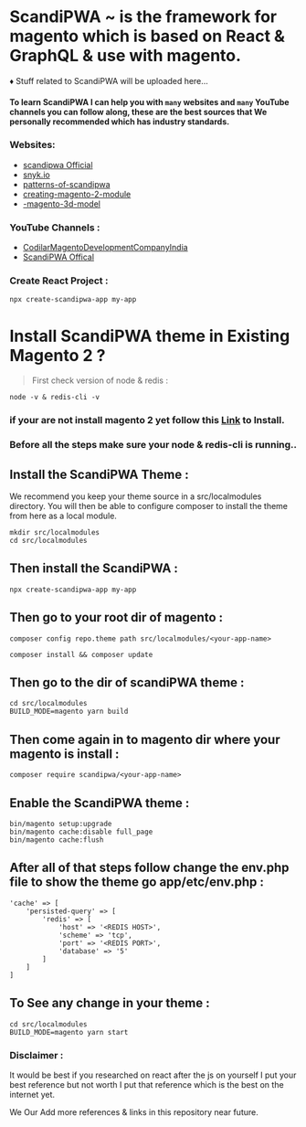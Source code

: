 # ScandiPWA ~ is the framework for magento which is based on React & GraphQL & use with magento.

♦ Stuff related to ScandiPWA will be uploaded here...

#### To learn ScandiPWA I can help you with `many` websites and `many` YouTube channels you can follow along, these are the best sources that We personally recommended which has industry standards.

### Websites:

- [scandipwa Official](https://scandipwa.com/)
- [snyk.io](https://snyk.io/test/npm/@scandipwa/magento-scripts/1.0.0)
- [patterns-of-scandipwa](https://docs.scandipwa.com/tutorials/video-tutorials/patterns-of-scandipwa)
- [creating-magento-2-module](https://docs.scandipwa.com/tutorials/scandipwa-social-share/step-1-and-2-creating-magento-2-module)
- [-magento-3d-model](https://docs.scandipwa.com/tutorials/product-3d-model-extension/part-1-magento-3d-model-uploads)

### YouTube Channels :

- [CodilarMagentoDevelopmentCompanyIndia](https://www.youtube.com/watch?v=vX0eWIP_TLc&ab_channel=Codilar%7CMagentoDevelopmentCompanyIndia)
- [ScandiPWA Offical](https://www.youtube.com/c/ScandiPWA)

### Create React Project :

```
npx create-scandipwa-app my-app
```

# Install ScandiPWA theme in Existing Magento 2 ?

> First check version of node & redis :

```
node -v & redis-cli -v
```

### if your are not install magento 2 yet follow this [Link](https://github.com/SaadiDK-003/developers-library/blob/master/magento.md) to Install.

### Before all the steps make sure your node & redis-cli is running..

## Install the ScandiPWA Theme :

We recommend you keep your theme source in a src/localmodules directory. You will then be able to configure composer to install the theme from here as a local module.

```
mkdir src/localmodules
cd src/localmodules
```

## Then install the ScandiPWA :

```
npx create-scandipwa-app my-app
```

## Then go to your root dir of magento :

```
composer config repo.theme path src/localmodules/<your-app-name>
```

```
composer install && composer update
```

## Then go to the dir of scandiPWA theme :

```
cd src/localmodules
BUILD_MODE=magento yarn build
```

## Then come again in to magento dir where your magento is install :

```
composer require scandipwa/<your-app-name>
```

## Enable the ScandiPWA theme :

```
bin/magento setup:upgrade
bin/magento cache:disable full_page
bin/magento cache:flush
```

## After all of that steps follow change the env.php file to show the theme go app/etc/env.php :

```
'cache' => [
    'persisted-query' => [
        'redis' => [
            'host' => '<REDIS HOST>',
            'scheme' => 'tcp',
            'port' => '<REDIS PORT>',
            'database' => '5'
        ]
    ]
]

```

## To See any change in your theme :

```
cd src/localmodules
BUILD_MODE=magento yarn start
```

### Disclaimer :

It would be best if you researched on react after the js on yourself I put your best reference but not worth I put that reference which is the best on the internet yet.

We Our Add more references & links in this repository near future.
